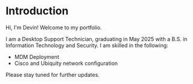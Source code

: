 # Introduction
Hi, I'm Devin! Welcome to my portfolio.

I am a Desktop Support Technician, graduating in May 2025 with a B.S. in Information Technology and Security. I am skilled in the following:
- MDM Deployment
- Cisco and Ubiquity network configuration



Please stay tuned for further updates.
